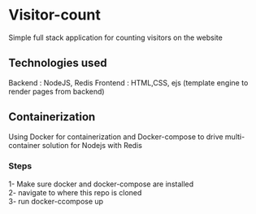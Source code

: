 # Visitor-count
Simple full stack application for counting visitors on the website
## Technologies used 
Backend : NodeJS, Redis
Frontend : HTML,CSS, ejs (template engine to render pages from backend)
## Containerization 
Using Docker for containerization and Docker-compose to drive multi-container solution for Nodejs with Redis
### Steps
1- Make sure docker and docker-compose are installed 
<br/>
2- navigate to where this repo is cloned 
<br/>
3- run docker-ccompose up
<br/>
